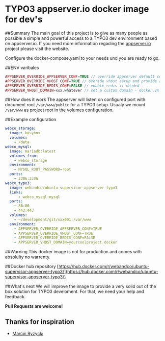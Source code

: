 TYPO3 appserver.io docker image for dev's
=========================================================

##Summary
The main goal of this project is to give as many people as possible a simple and powerful access to a TYPO3 dev environment based on appserver.io. If you need more information regading the [appserver.io](http://appserver.io) project please visit the website.

Configure the docker-compose.yaml to your needs und you are ready to go.

##ENV varibales
```php
APPSERVER_OVERRIDE_APPSERVER_CONF=TRUE // override appserver default conf to run on port 80 (default port 8090)
APPSERVER_OVERRIDE_VHOST_CONF=TRUE // overide vhost setup and provide a preconfigured vhost for typo3
APPSERVER_OVERRIDE_REDIS_CONF=FALSE // enable redis if needed
APPSERVER_VHOST_DOMAIN=xxx.whatever // set a custom domain - docker.vm is always available
```

##How does it work
The appserver will listen on configured port with document root `/var/www/public` for a TYPO3 setup. Usualy we mount `/var/www` as project root in the volumes configuration.

##Example configuration
```yaml
webco_storage:
  image: busybox
  volumes:
    - /data
webco_mysql:
  image: mariadb:latest
  volumes_from:
    - webco_storage
  environment:
    - MYSQL_ROOT_PASSWORD=root
  ports:
    - 3306:3306
webco_typo3:
  image: webandco/ubuntu-supervisor-appserver-typo3
  links:
      - webco_mysql:mysql
  ports:
    - 80:80
    - 443:443
  volumes:
    - ~/development/git/xxx001:/var/www
  environment:
    - APPSERVER_OVERRIDE_APPSERVER_CONF=TRUE
    - APPSERVER_OVERRIDE_VHOST_CONF=TRUE
    - APPSERVER_OVERRIDE_REDIS_CONF=FALSE
    - APPSERVER_VHOST_DOMAIN=yourcoolproject.docker
```

##Warning
This docker image is not for production and comes with absolulty no warrenty.

##Docker hub repository
[https://hub.docker.com/r/webandco/ubuntu-supervisor-appserver-typo3/](https://hub.docker.com/r/webandco/ubuntu-supervisor-appserver-typo3/)

##What's next
We will improve the image to provide a very solid out of the box solution for TYPO3 develoment. For that, we need your help and feedback.

**Pull Requests are welcome!**

## Thanks for inspiration
- [Marcin Ryzycki](https://github.com/ryzy)


